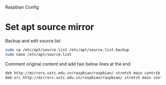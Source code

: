 Raspbian Config

# Set apt source mirror

Backup and edit source.list
```bash
sudo cp /etc/apt/source.list /etc/apt/source.list.backup
sudo nano /etc/apt/source.list
```
Comment original content and add two below lines at the end
```bash
deb http://mirrors.ustc.edu.cn/raspbian/raspbian/ stretch main contrib non-free rpi
deb-src http://mirrors.ustc.edu.cn/raspbian/raspbian/ stretch main contrib non-free rpi
```